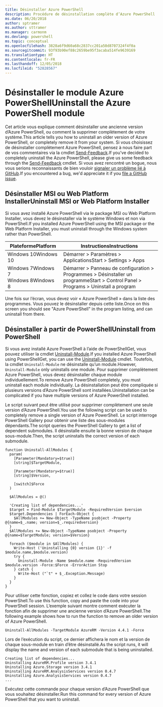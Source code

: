 ```yaml
---
title: Désinstaller Azure PowerShell
description: Procédure de désinstallation complète d’Azure PowerShell
ms.date: 06/20/2018
author: sptramer
ms.author: sttramer
ms.manager: carmonm
ms.devlang: powershell
ms.topic: conceptual
ms.openlocfilehash: 3828a6f9d60a68c2837cc201a50d8707324f4f0a
ms.sourcegitcommit: 93f93b90ef88c2659be95f3acaba514fe9639169
ms.translationtype: HT
ms.contentlocale: fr-FR
ms.lasthandoff: 12/05/2018
ms.locfileid: "52828567"
---
```

# <a name="uninstall-the-azure-powershell-module"></a><span data-ttu-id="ac78c-103">Désinstaller le module Azure PowerShell</span><span class="sxs-lookup"><span data-stu-id="ac78c-103">Uninstall the Azure PowerShell module</span></span>

<span data-ttu-id="ac78c-104">Cet article vous explique comment désinstaller une ancienne version d’Azure PowerShell, ou comment la supprimer complètement de votre système.</span><span class="sxs-lookup"><span data-stu-id="ac78c-104">This article tells you how to uninstall an older version of Azure PowerShell, or completely remove it from your system.</span></span> <span data-ttu-id="ac78c-105">Si vous choisissez de désinstaller complètement Azure PowerShell, pensez à nous faire part de vos commentaires via la cmdlet [Send-Feedback](/powershell/module/azurerm.profile/send-feedback).</span><span class="sxs-lookup"><span data-stu-id="ac78c-105">If you've decided to completely uninstall the Azure PowerShell, please give us some feedback through the [Send-Feedback](/powershell/module/azurerm.profile/send-feedback) cmdlet.</span></span>
<span data-ttu-id="ac78c-106">Si vous avez rencontré un bogue, nous vous serions reconnaissants de bien vouloir [signaler un problème lié à GitHub](https://github.com/azure/azure-powershell/issues).</span><span class="sxs-lookup"><span data-stu-id="ac78c-106">If you encountered a bug, we'd appreciate it if you [file a GitHub issue](https://github.com/azure/azure-powershell/issues).</span></span>

## <a name="uninstall-msi-or-web-platform-installer"></a><span data-ttu-id="ac78c-107">Désinstaller MSI ou Web Platform Installer</span><span class="sxs-lookup"><span data-stu-id="ac78c-107">Uninstall MSI or Web Platform Installer</span></span>

<span data-ttu-id="ac78c-108">Si vous avez installé Azure PowerShell via le package MSI ou Web Platform Installer, vous devez le désinstaller via le système Windows et non via PowerShell.</span><span class="sxs-lookup"><span data-stu-id="ac78c-108">If you installed Azure PowerShell using the MSI package or the Web Platform Installer, you must uninstall through the Windows system rather than PowerShell.</span></span>

| <span data-ttu-id="ac78c-109">Plateforme</span><span class="sxs-lookup"><span data-stu-id="ac78c-109">Platform</span></span> | <span data-ttu-id="ac78c-110">Instructions</span><span class="sxs-lookup"><span data-stu-id="ac78c-110">Instructions</span></span> |
|----------|--------------|
| <span data-ttu-id="ac78c-111">Windows 10</span><span class="sxs-lookup"><span data-stu-id="ac78c-111">Windows 10</span></span> | <span data-ttu-id="ac78c-112">Démarrer > Paramètres > Applications</span><span class="sxs-lookup"><span data-stu-id="ac78c-112">Start > Settings > Apps</span></span> |
| <span data-ttu-id="ac78c-113">Windows 7</span><span class="sxs-lookup"><span data-stu-id="ac78c-113">Windows 7</span></span> </br><span data-ttu-id="ac78c-114">Windows 8</span><span class="sxs-lookup"><span data-stu-id="ac78c-114">Windows 8</span></span> | <span data-ttu-id="ac78c-115">Démarrer > Panneau de configuration > Programmes > Désinstaller un programme</span><span class="sxs-lookup"><span data-stu-id="ac78c-115">Start > Control Panel > Programs > Uninstall a program</span></span> |

<span data-ttu-id="ac78c-116">Une fois sur l’écran, vous devez voir « Azure PowerShell » dans la liste des programmes. Vous pouvez le désinstaller depuis cette liste.</span><span class="sxs-lookup"><span data-stu-id="ac78c-116">Once on this screen you should see "Azure PowerShell" in the program listing, and can uninstall from there.</span></span>

## <a name="uninstall-from-powershell"></a><span data-ttu-id="ac78c-117">Désinstaller à partir de PowerShell</span><span class="sxs-lookup"><span data-stu-id="ac78c-117">Uninstall from PowerShell</span></span>

<span data-ttu-id="ac78c-118">Si vous avez installé Azure PowerShell à l’aide de PowerShellGet, vous pouvez utiliser la cmdlet [Uninstall-Module](/powershell/module/powershellget/uninstall-module).</span><span class="sxs-lookup"><span data-stu-id="ac78c-118">If you installed Azure PowerShell using PowerShellGet, you can use the [Uninstall-Module](/powershell/module/powershellget/uninstall-module) cmdlet.</span></span> <span data-ttu-id="ac78c-119">Toutefois, la cmdlet `Uninstall-Module` ne désinstalle qu’un module.</span><span class="sxs-lookup"><span data-stu-id="ac78c-119">However, `Uninstall-Module` only uninstalls one module.</span></span> <span data-ttu-id="ac78c-120">Pour supprimer complètement Azure PowerShell, vous devez désinstaller chaque module individuellement.</span><span class="sxs-lookup"><span data-stu-id="ac78c-120">To remove Azure PowerShell completely, you must uninstall each module individually.</span></span> <span data-ttu-id="ac78c-121">La désinstallation peut être compliquée si plusieurs versions d’Azure PowerShell sont installées.</span><span class="sxs-lookup"><span data-stu-id="ac78c-121">Uninstallation can be complicated if you have multiple versions of Azure PowerShell installed.</span></span>

<span data-ttu-id="ac78c-122">Le script suivant peut être utilisé pour supprimer complètement une seule version d’Azure PowerShell.</span><span class="sxs-lookup"><span data-stu-id="ac78c-122">You use the following script can be used to completely remove a single version of Azure PowerShell.</span></span> <span data-ttu-id="ac78c-123">Le script interroge PowerShell Gallery pour obtenir une liste des sous-modules dépendants.</span><span class="sxs-lookup"><span data-stu-id="ac78c-123">The script queries the PowerShell Gallery to get a list of dependent submodules.</span></span> <span data-ttu-id="ac78c-124">Il désinstalle ensuite la bonne version de chaque sous-module.</span><span class="sxs-lookup"><span data-stu-id="ac78c-124">Then, the script uninstalls the correct version of each submodule.</span></span>

```powershell-interactive
function Uninstall-AllModules {
  param(
    [Parameter(Mandatory=$true)]
    [string]$TargetModule,

    [Parameter(Mandatory=$true)]
    [string]$Version,

    [switch]$Force
  )

  $AllModules = @()

  'Creating list of dependencies...'
  $target = Find-Module $TargetModule -RequiredVersion $version
  $target.Dependencies | ForEach-Object {
    $AllModules += New-Object -TypeName psobject -Property @{name=$_.name; version=$_.requiredversion}
  }
  $AllModules += New-Object -TypeName psobject -Property @{name=$TargetModule; version=$Version}

  foreach ($module in $AllModules) {
    Write-Host ('Uninstalling {0} version {1}' -f $module.name,$module.version)
    try {
      Uninstall-Module -Name $module.name -RequiredVersion $module.version -Force:$Force -ErrorAction Stop
    } catch {
      Write-Host ("`t" + $_.Exception.Message)
    }
  }
}
```

<span data-ttu-id="ac78c-125">Pour utiliser cette fonction, copiez et collez le code dans votre session PowerShell.</span><span class="sxs-lookup"><span data-stu-id="ac78c-125">To use this function, copy and paste the code into your PowerShell session.</span></span> <span data-ttu-id="ac78c-126">L’exemple suivant montre comment exécuter la fonction afin de supprimer une ancienne version d’Azure PowerShell.</span><span class="sxs-lookup"><span data-stu-id="ac78c-126">The following example shows how to run the function to remove an older version of Azure PowerShell.</span></span>

```powershell-interactive
Uninstall-AllModules -TargetModule AzureRM -Version 4.4.1 -Force
```

<span data-ttu-id="ac78c-127">Lors de l’exécution du script, ce dernier affichera le nom et la version de chaque sous-module en train d’être désinstallé.</span><span class="sxs-lookup"><span data-stu-id="ac78c-127">As the script runs, it will display the name and version of each submodule that is being uninstalled.</span></span>

```output
Creating list of dependencies...
Uninstalling AzureRM.Profile version 3.4.1
Uninstalling Azure.Storage version 3.4.1
Uninstalling AzureRM.AnalysisServices version 0.4.7
Uninstalling Azure.AnalysisServices version 0.4.7
...
```

<span data-ttu-id="ac78c-128">Exécutez cette commande pour chaque version d’Azure PowerShell que vous souhaitez désinstaller.</span><span class="sxs-lookup"><span data-stu-id="ac78c-128">Run this command for every version of Azure PowerShell that you want to uninstall.</span></span>